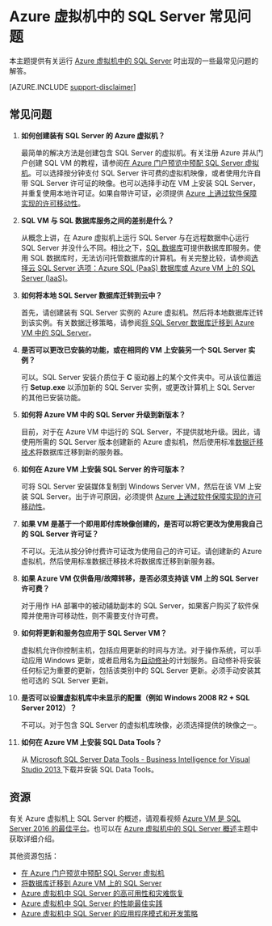 <properties
    pageTitle="Azure 虚拟机中的 SQL Server 常见问题 | Azure"
    description="本文提供有关运行 Azure VM 中的 SQL Server 时遇到的常见问题的解答。"
    services="virtual-machines-windows"
    documentationcenter=""
    author="v-shysun"
    manager="felixwu"
    editor=""
    tags="azure-service-management" />
<tags
    ms.assetid="2fa5ee6b-51a6-4237-805f-518e6c57d11b"
    ms.service="virtual-machines-windows"
    ms.devlang="na"
    ms.topic="article"
    ms.tgt_pltfrm="vm-windows-sql-server"
    ms.workload="iaas-sql-server"
    ms.date="11/30/2016"
    wacn.date="02/24/2017"
    ms.author="v-shysun" />

# Azure 虚拟机中的 SQL Server 常见问题
本主题提供有关运行 [Azure 虚拟机中的 SQL Server](/home/features/virtual-machines/#virtual-machine-SQLserver) 时出现的一些最常见问题的解答。

[AZURE.INCLUDE [support-disclaimer](../../includes/support-disclaimer.md)]

## 常见问题
1. **如何创建装有 SQL Server 的 Azure 虚拟机？**
   
    最简单的解决方法是创建包含 SQL Server 的虚拟机。有关注册 Azure 并从门户创建 SQL VM 的教程，请参阅[在 Azure 门户预览中预配 SQL Server 虚拟机](/documentation/articles/virtual-machines-windows-portal-sql-server-provision/)。可以选择按分钟支付 SQL Server 许可费的虚拟机映像，或者使用允许自带 SQL Server 许可证的映像。也可以选择手动在 VM 上安装 SQL Server，并重复使用本地许可证。如果自带许可证，必须提供 [Azure 上通过软件保障实现的许可移动性](/pricing/license-mobility/)。
2. **SQL VM 与 SQL 数据库服务之间的差别是什么？**
   
    从概念上讲，在 Azure 虚拟机上运行 SQL Server 与在远程数据中心运行 SQL Server 并没什么不同。相比之下，[SQL 数据库](/documentation/articles/sql-database-technical-overview/)可提供数据库即服务。使用 SQL 数据库时，无法访问托管数据库的计算机。有关完整比较，请参阅[选择云 SQL Server 选项：Azure SQL \(PaaS\) 数据库或 Azure VM 上的 SQL Server \(IaaS\)](/documentation/articles/sql-database-paas-vs-sql-server-iaas/)。
3. **如何将本地 SQL Server 数据库迁转到云中？**
   
    首先，请创建装有 SQL Server 实例的 Azure 虚拟机。然后将本地数据库迁转到该实例。有关数据迁移策略，请参阅[将 SQL Server 数据库迁移到 Azure VM 中的 SQL Server](/documentation/articles/virtual-machines-windows-migrate-sql/)。
4. **是否可以更改已安装的功能，或在相同的 VM 上安装另一个 SQL Server 实例？**
   
    可以。SQL Server 安装介质位于 **C** 驱动器上的某个文件夹中。可从该位置运行 **Setup.exe** 以添加新的 SQL Server 实例，或更改计算机上 SQL Server 的其他已安装功能。
5. **如何将 Azure VM 中的 SQL Server 升级到新版本？**
   
    目前，对于在 Azure VM 中运行的 SQL Server，不提供就地升级。因此，请使用所需的 SQL Server 版本创建新的 Azure 虚拟机，然后使用标准[数据迁移技术](/documentation/articles/virtual-machines-windows-migrate-sql/)将数据库迁移到新的服务器。
6. **如何在 Azure VM 上安装 SQL Server 的许可版本？**
   
    可将 SQL Server 安装媒体复制到 Windows Server VM，然后在该 VM 上安装 SQL Server。出于许可原因，必须提供 [Azure 上通过软件保障实现的许可移动性](/pricing/license-mobility/)。
7. **如果 VM 是基于一个即用即付库映像创建的，是否可以将它更改为使用我自己的 SQL Server 许可证？**

    不可以。无法从按分钟付费许可证改为使用自己的许可证。请创建新的 Azure 虚拟机，然后使用标准数据迁移技术将数据库迁移到新服务器。

7. **如果 Azure VM 仅供备用/故障转移，是否必须支持该 VM 上的 SQL Server 许可费？**
   
    对于用作 HA 部署中的被动辅助副本的 SQL Server，如果客户购买了软件保障并使用许可移动性，则不需要支付许可费。
    
8. **如何将更新和服务包应用于 SQL Server VM？**
   
    虚拟机允许你控制主机，包括应用更新的时间与方法。对于操作系统，可以手动应用 Windows 更新，或者启用名为[自动修补](/documentation/articles/virtual-machines-windows-sql-automated-patching/)的计划服务。自动修补将安装任何标记为重要的更新，包括该类别中的 SQL Server 更新。必须手动安装其他可选的 SQL Server 更新。
9. **是否可以设置虚拟机库中未显示的配置（例如 Windows 2008 R2 + SQL Server 2012）？**
   
    不可以。对于包含 SQL Server 的虚拟机库映像，必须选择提供的映像之一。
10. **如何在 Azure VM 上安装 SQL Data Tools？**
    
     从 [Microsoft SQL Server Data Tools - Business Intelligence for Visual Studio 2013 ](https://www.microsoft.com/download/details.aspx?id=42313) 下载并安装 SQL Data Tools。

## 资源
有关 Azure 虚拟机上 SQL Server 的概述，请观看视频 [Azure VM 是 SQL Server 2016 的最佳平台](https://channel9.msdn.com/Events/DataDriven/SQLServer2016/Azure-VM-is-the-best-platform-for-SQL-Server-2016)。也可以在 [Azure 虚拟机中的 SQL Server 概述](/documentation/articles/virtual-machines-windows-sql-server-iaas-overview/)主题中获取详细介绍。

其他资源包括：

* [在 Azure 门户预览中预配 SQL Server 虚拟机](/documentation/articles/virtual-machines-windows-portal-sql-server-provision/)
* [将数据库迁移到 Azure VM 上的 SQL Server](/documentation/articles/virtual-machines-windows-migrate-sql/)
* [Azure 虚拟机中 SQL Server 的高可用性和灾难恢复](/documentation/articles/virtual-machines-windows-sql-high-availability-dr/)
* [Azure 虚拟机中 SQL Server 的性能最佳实践](/documentation/articles/virtual-machines-windows-sql-performance/)
* [Azure 虚拟机中 SQL Server 的应用程序模式和开发策略](/documentation/articles/virtual-machines-windows-sql-server-app-patterns-dev-strategies/)

<!---HONumber=Mooncake_0220_2017-->
<!--Update_Description: wording update-->